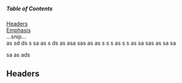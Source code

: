 ##### Table of Contents  
[Headers](#headers)  
[Emphasis](#emphasis)  
...snip...    
as
sd
ds
s
sa
as
s
ds
as
asa
sas
as
as
s
s
s
as
s
s
as
sa
sas
as
sa
sa

sa
as
ads
<a name="headers"/>
## Headers